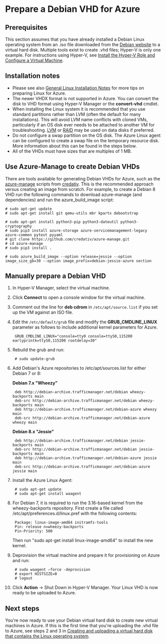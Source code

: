 <properties
    pageTitle="Prepare Debian Linux VHD | Microsoft Azure"
    description="Learn how to create Debian 7 & 8 VHD files for deployment in Azure."
    services="virtual-machines-linux"
    documentationCenter=""
    authors="szarkos"
    manager="timlt"
    editor=""
    tags="azure-resource-manager,azure-service-management"/>

<tags
    ms.service="virtual-machines-linux"
    ms.workload="infrastructure-services"
    ms.tgt_pltfrm="vm-linux"
    ms.devlang="na"
    ms.topic="article"
    ms.date="08/24/2016"
    ms.author="szark"/>



# <a name="prepare-a-debian-vhd-for-azure"></a>Prepare a Debian VHD for Azure

## <a name="prerequisites"></a>Prerequisites
This section assumes that you have already installed a Debian Linux operating system from an .iso file downloaded from the [Debian website](https://www.debian.org/distrib/) to a virtual hard disk. Multiple tools exist to create .vhd files; Hyper-V is only one example. For instructions using Hyper-V, see [Install the Hyper-V Role and Configure a Virtual Machine](https://technet.microsoft.com/library/hh846766.aspx).


## <a name="installation-notes"></a>Installation notes

- Please see also [General Linux Installation Notes](virtual-machines-linux-create-upload-generic.md#general-linux-installation-notes) for more tips on preparing Linux for Azure.
- The newer VHDX format is not supported in Azure. You can convert the disk to VHD format using Hyper-V Manager or the **convert-vhd** cmdlet.
- When installing the Linux system it is recommended that you use standard partitions rather than LVM (often the default for many installations). This will avoid LVM name conflicts with cloned VMs, particularly if an OS disk ever needs to be attached to another VM for troubleshooting. [LVM](virtual-machines-linux-configure-lvm.md) or [RAID](virtual-machines-linux-configure-raid.md) may be used on data disks if preferred.
- Do not configure a swap partition on the OS disk. The Azure Linux agent can be configured to create a swap file on the temporary resource disk. More information about this can be found in the steps below.
- All of the VHDs must have sizes that are multiples of 1 MB.


## <a name="use-azure-manage-to-create-debian-vhds"></a>Use Azure-Manage to create Debian VHDs

There are tools available for generating Debian VHDs for Azure, such as the [azure-manage](https://github.com/credativ/azure-manage) scripts from [credativ](http://www.credativ.com/). This is the recommended approach versus creating an image from scratch. For example, to create a Debian 8 VHD run the following commands to download azure-manage (and dependencies) and run the azure_build_image script:

    # sudo apt-get update
    # sudo apt-get install git qemu-utils mbr kpartx debootstrap

    # sudo apt-get install python3-pip python3-dateutil python3-cryptography
    # sudo pip3 install azure-storage azure-servicemanagement-legacy azure-common pytest pyyaml
    # git clone https://github.com/credativ/azure-manage.git
    # cd azure-manage
    # sudo pip3 install .

    # sudo azure_build_image --option release=jessie --option image_size_gb=30 --option image_prefix=debian-jessie-azure section


## <a name="manually-prepare-a-debian-vhd"></a>Manually prepare a Debian VHD

1. In Hyper-V Manager, select the virtual machine.

2. Click **Connect** to open a console window for the virtual machine.

3. Comment out the line for **deb cdrom** in `/etc/apt/source.list` if you set up the VM against an ISO file.

4. Edit the `/etc/default/grub` file and modify the **GRUB_CMDLINE_LINUX** parameter as follows to include additional kernel parameters for Azure.

        GRUB_CMDLINE_LINUX="console=tty0 console=ttyS0,115200 earlyprintk=ttyS0,115200 rootdelay=30"

5. Rebuild the grub and run:

        # sudo update-grub

6. Add Debian's Azure repositories to /etc/apt/sources.list for either Debian 7 or 8:

    **Debian 7.x "Wheezy"**

        deb http://debian-archive.trafficmanager.net/debian wheezy-backports main
        deb-src http://debian-archive.trafficmanager.net/debian wheezy-backports main
        deb http://debian-archive.trafficmanager.net/debian-azure wheezy main
        deb-src http://debian-archive.trafficmanager.net/debian-azure wheezy main


    **Debian 8.x "Jessie"**

        deb http://debian-archive.trafficmanager.net/debian jessie-backports main
        deb-src http://debian-archive.trafficmanager.net/debian jessie-backports main
        deb http://debian-archive.trafficmanager.net/debian-azure jessie main
        deb-src http://debian-archive.trafficmanager.net/debian-azure jessie main


7. Install the Azure Linux Agent:

        # sudo apt-get update
        # sudo apt-get install waagent

8. For Debian 7, it is required to run the 3.16-based kernel from the wheezy-backports repository. First create a file called /etc/apt/preferences.d/linux.pref with the following contents:

        Package: linux-image-amd64 initramfs-tools
        Pin: release n=wheezy-backports
        Pin-Priority: 500

    Then run "sudo apt-get install linux-image-amd64" to install the new kernel.

8. Deprovision the virtual machine and prepare it for provisioning on Azure and run:

        # sudo waagent –force -deprovision
        # export HISTSIZE=0
        # logout

9. Click **Action** -> Shut Down in Hyper-V Manager. Your Linux VHD is now ready to be uploaded to Azure.


## <a name="next-steps"></a>Next steps

You're now ready to use your Debian virtual hard disk to create new virtual machines in Azure. If this is the first time that you're uploading the .vhd file to Azure, see steps 2 and 3 in [Creating and uploading a virtual hard disk that contains the Linux operating system](virtual-machines-linux-classic-create-upload-vhd.md).
